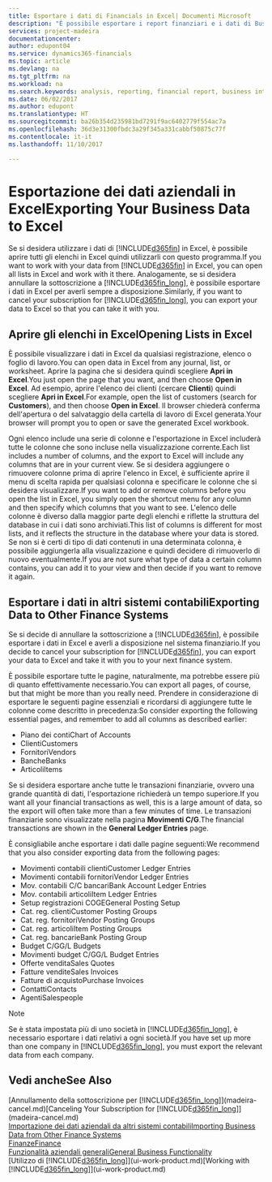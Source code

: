 ```yaml
---
title: Esportare i dati di Financials in Excel| Documenti Microsoft
description: "È possibile esportare i report finanziari e i dati di Business Intelligence da Dynamics 365 Business edition in Excel o aprire i dati di Financials in Excel."
services: project-madeira
documentationcenter: 
author: edupont04
ms.service: dynamics365-financials
ms.topic: article
ms.devlang: na
ms.tgt_pltfrm: na
ms.workload: na
ms.search.keywords: analysis, reporting, financial report, business intelligence, BI, Excel
ms.date: 06/02/2017
ms.author: edupont
ms.translationtype: HT
ms.sourcegitcommit: ba26b354d235981bd7291f9ac6402779f554ac7a
ms.openlocfilehash: 36d3e31300fbdc3a29f345a331cabbf50875c77f
ms.contentlocale: it-it
ms.lasthandoff: 11/10/2017

---
```

# <a name="exporting-your-business-data-to-excel"></a><span data-ttu-id="ed80f-103">Esportazione dei dati aziendali in Excel</span><span class="sxs-lookup"><span data-stu-id="ed80f-103">Exporting Your Business Data to Excel</span></span>
<span data-ttu-id="ed80f-104">Se si desidera utilizzare i dati di [!INCLUDE[d365fin](includes/d365fin_md.md)] in Excel, è possibile aprire tutti gli elenchi in Excel quindi utilizzarli con questo programma.</span><span class="sxs-lookup"><span data-stu-id="ed80f-104">If you want to work with your data from [!INCLUDE[d365fin](includes/d365fin_md.md)] in Excel, you can open all lists in Excel and work with it there.</span></span> <span data-ttu-id="ed80f-105">Analogamente, se si desidera annullare la sottoscrizione a [!INCLUDE[d365fin_long](includes/d365fin_long_md.md)], è possibile esportare i dati in Excel per averli sempre a disposizione.</span><span class="sxs-lookup"><span data-stu-id="ed80f-105">Similarly, if you want to cancel your subscription for [!INCLUDE[d365fin_long](includes/d365fin_long_md.md)], you can export your data to Excel so that you can take it with you.</span></span>

## <a name="opening-lists-in-excel"></a><span data-ttu-id="ed80f-106">Aprire gli elenchi in Excel</span><span class="sxs-lookup"><span data-stu-id="ed80f-106">Opening Lists in Excel</span></span>
<span data-ttu-id="ed80f-107">È possibile visualizzare i dati in Excel da qualsiasi registrazione, elenco o foglio di lavoro.</span><span class="sxs-lookup"><span data-stu-id="ed80f-107">You can open data in Excel from any journal, list, or worksheet.</span></span> <span data-ttu-id="ed80f-108">Aprire la pagina che si desidera quindi scegliere **Apri in Excel**.</span><span class="sxs-lookup"><span data-stu-id="ed80f-108">You just open the page that you want, and then choose **Open in Excel**.</span></span> <span data-ttu-id="ed80f-109">Ad esempio, aprire l'elenco dei clienti (cercare **Clienti**) quindi scegliere **Apri in Excel**.</span><span class="sxs-lookup"><span data-stu-id="ed80f-109">For example, open the list of customers (search for **Customers**), and then choose **Open in Excel**.</span></span> <span data-ttu-id="ed80f-110">Il browser chiederà conferma dell'apertura o del salvataggio della cartella di lavoro di Excel generata.</span><span class="sxs-lookup"><span data-stu-id="ed80f-110">Your browser will prompt you to open or save the generated Excel workbook.</span></span>  

<span data-ttu-id="ed80f-111">Ogni elenco include una serie di colonne e l'esportazione in Excel includerà tutte le colonne che sono incluse nella visualizzazione corrente.</span><span class="sxs-lookup"><span data-stu-id="ed80f-111">Each list includes a number of columns, and the export to Excel will include any columns that are in your current view.</span></span> <span data-ttu-id="ed80f-112">Se si desidera aggiungere o rimuovere colonne prima di aprire l'elenco in Excel, è sufficiente aprire il menu di scelta rapida per qualsiasi colonna e specificare le colonne che si desidera visualizzare.</span><span class="sxs-lookup"><span data-stu-id="ed80f-112">If you want to add or remove columns before you open the list in Excel, you simply open the shortcut menu for any column and then specify which columns that you want to see.</span></span> <span data-ttu-id="ed80f-113">L'elenco delle colonne è diverso dalla maggior parte degli elenchi e riflette la struttura del database in cui i dati sono archiviati.</span><span class="sxs-lookup"><span data-stu-id="ed80f-113">This list of columns is different for most lists, and it reflects the structure in the database where your data is stored.</span></span> <span data-ttu-id="ed80f-114">Se non si è certi di tipo di dati contenuti in una determinata colonna, è possibile aggiungerla alla visualizzazione e quindi decidere di rimuoverlo di nuovo eventualmente.</span><span class="sxs-lookup"><span data-stu-id="ed80f-114">If you are not sure what type of data a certain column contains, you can add it to your view and then decide if you want to remove it again.</span></span>  

## <a name="exporting-data-to-other-finance-systems"></a><span data-ttu-id="ed80f-115">Esportare i dati in altri sistemi contabili</span><span class="sxs-lookup"><span data-stu-id="ed80f-115">Exporting Data to Other Finance Systems</span></span>
<span data-ttu-id="ed80f-116">Se si decide di annullare la sottoscrizione a [!INCLUDE[d365fin](includes/d365fin_md.md)], è possibile esportare i dati in Excel e averli a disposizione nel sistema finanziario.</span><span class="sxs-lookup"><span data-stu-id="ed80f-116">If you decide to cancel your subscription for [!INCLUDE[d365fin](includes/d365fin_md.md)], you can export your data to Excel and take it with you to your next finance system.</span></span>  

<span data-ttu-id="ed80f-117">È possibile esportare tutte le pagine, naturalmente, ma potrebbe essere più di quanto effettivamente necessario.</span><span class="sxs-lookup"><span data-stu-id="ed80f-117">You can export all pages, of course, but that might be more than you really need.</span></span> <span data-ttu-id="ed80f-118">Prendere in considerazione di esportare le seguenti pagine essenziali e ricordarsi di aggiungere tutte le colonne come descritto in precedenza:</span><span class="sxs-lookup"><span data-stu-id="ed80f-118">So consider exporting the following essential pages, and remember to add all columns as described earlier:</span></span>  

* <span data-ttu-id="ed80f-119">Piano dei conti</span><span class="sxs-lookup"><span data-stu-id="ed80f-119">Chart of Accounts</span></span>  
* <span data-ttu-id="ed80f-120">Clienti</span><span class="sxs-lookup"><span data-stu-id="ed80f-120">Customers</span></span>  
* <span data-ttu-id="ed80f-121">Fornitori</span><span class="sxs-lookup"><span data-stu-id="ed80f-121">Vendors</span></span>  
* <span data-ttu-id="ed80f-122">Banche</span><span class="sxs-lookup"><span data-stu-id="ed80f-122">Banks</span></span>  
* <span data-ttu-id="ed80f-123">Articoli</span><span class="sxs-lookup"><span data-stu-id="ed80f-123">Items</span></span>  

<span data-ttu-id="ed80f-124">Se si desidera esportare anche tutte le transazioni finanziarie, ovvero una grande quantità di dati, l'esportazione richiederà un tempo superiore.</span><span class="sxs-lookup"><span data-stu-id="ed80f-124">If you want all your financial transactions as well, this is a large amount of data, so the export will often take more than a few minutes of time.</span></span> <span data-ttu-id="ed80f-125">Le transazioni finanziarie sono visualizzate nella pagina **Movimenti C/G**.</span><span class="sxs-lookup"><span data-stu-id="ed80f-125">The financial transactions are shown in the **General Ledger Entries** page.</span></span>  

<span data-ttu-id="ed80f-126">È consigliabile anche esportare i dati dalle pagine seguenti:</span><span class="sxs-lookup"><span data-stu-id="ed80f-126">We recommend that you also consider exporting data from the following pages:</span></span>  

* <span data-ttu-id="ed80f-127">Movimenti contabili clienti</span><span class="sxs-lookup"><span data-stu-id="ed80f-127">Customer Ledger Entries</span></span>  
* <span data-ttu-id="ed80f-128">Movimenti contabili fornitori</span><span class="sxs-lookup"><span data-stu-id="ed80f-128">Vendor Ledger Entries</span></span>  
* <span data-ttu-id="ed80f-129">Mov. contabili C/C bancari</span><span class="sxs-lookup"><span data-stu-id="ed80f-129">Bank Account Ledger Entries</span></span>  
* <span data-ttu-id="ed80f-130">Mov. contabili articoli</span><span class="sxs-lookup"><span data-stu-id="ed80f-130">Item Ledger Entries</span></span>  
* <span data-ttu-id="ed80f-131">Setup registrazioni COGE</span><span class="sxs-lookup"><span data-stu-id="ed80f-131">General Posting Setup</span></span>  
* <span data-ttu-id="ed80f-132">Cat. reg. clienti</span><span class="sxs-lookup"><span data-stu-id="ed80f-132">Customer Posting Groups</span></span>  
* <span data-ttu-id="ed80f-133">Cat. reg. fornitori</span><span class="sxs-lookup"><span data-stu-id="ed80f-133">Vendor Posting Groups</span></span>  
* <span data-ttu-id="ed80f-134">Cat. reg. articoli</span><span class="sxs-lookup"><span data-stu-id="ed80f-134">Item Posting Groups</span></span>  
* <span data-ttu-id="ed80f-135">Cat. reg. bancarie</span><span class="sxs-lookup"><span data-stu-id="ed80f-135">Bank Posting Group</span></span>  
* <span data-ttu-id="ed80f-136">Budget C/G</span><span class="sxs-lookup"><span data-stu-id="ed80f-136">G/L Budgets</span></span>  
* <span data-ttu-id="ed80f-137">Movimenti budget C/G</span><span class="sxs-lookup"><span data-stu-id="ed80f-137">G/L Budget Entries</span></span>  
* <span data-ttu-id="ed80f-138">Offerte vendita</span><span class="sxs-lookup"><span data-stu-id="ed80f-138">Sales Quotes</span></span>  
* <span data-ttu-id="ed80f-139">Fatture vendite</span><span class="sxs-lookup"><span data-stu-id="ed80f-139">Sales Invoices</span></span>  
* <span data-ttu-id="ed80f-140">Fatture di acquisto</span><span class="sxs-lookup"><span data-stu-id="ed80f-140">Purchase Invoices</span></span>  
* <span data-ttu-id="ed80f-141">Contatti</span><span class="sxs-lookup"><span data-stu-id="ed80f-141">Contacts</span></span>  
* <span data-ttu-id="ed80f-142">Agenti</span><span class="sxs-lookup"><span data-stu-id="ed80f-142">Salespeople</span></span>  

> [!NOTE]  
>   <span data-ttu-id="ed80f-143">Se è stata impostata più di uno società in [!INCLUDE[d365fin_long](includes/d365fin_long_md.md)], è necessario esportare i dati relativi a ogni società.</span><span class="sxs-lookup"><span data-stu-id="ed80f-143">If you have set up more than one company in [!INCLUDE[d365fin_long](includes/d365fin_long_md.md)], you must export the relevant data from each company.</span></span>

## <a name="see-also"></a><span data-ttu-id="ed80f-144">Vedi anche</span><span class="sxs-lookup"><span data-stu-id="ed80f-144">See Also</span></span>
<span data-ttu-id="ed80f-145">[Annullamento della sottoscrizione per [!INCLUDE[d365fin_long](includes/d365fin_long_md.md)]](madeira-cancel.md)</span><span class="sxs-lookup"><span data-stu-id="ed80f-145">[Canceling Your Subscription for [!INCLUDE[d365fin_long](includes/d365fin_long_md.md)]](madeira-cancel.md)</span></span>  
[<span data-ttu-id="ed80f-146">Importazione dei dati aziendali da altri sistemi contabili</span><span class="sxs-lookup"><span data-stu-id="ed80f-146">Importing Business Data from Other Finance Systems</span></span>](upload-data.md)  
[<span data-ttu-id="ed80f-147">Finanze</span><span class="sxs-lookup"><span data-stu-id="ed80f-147">Finance</span></span>](finance.md)  
[<span data-ttu-id="ed80f-148">Funzionalità aziendali generali</span><span class="sxs-lookup"><span data-stu-id="ed80f-148">General Business Functionality</span></span>](ui-across-business-areas.md)  
<span data-ttu-id="ed80f-149">[Utilizzo di [!INCLUDE[d365fin_long](includes/d365fin_long_md.md)]](ui-work-product.md)</span><span class="sxs-lookup"><span data-stu-id="ed80f-149">[Working with [!INCLUDE[d365fin_long](includes/d365fin_long_md.md)]](ui-work-product.md)</span></span>  

